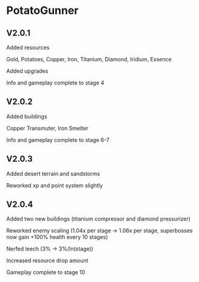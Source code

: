 # PotatoGunner

## V2.0.1

Added resources


Gold,
Potatoes,
Copper,
Iron,
Titanium,
Diamond,
Iridium,
Essence

Added upgrades

Info and gameplay complete to stage 4

## V2.0.2

Added buildings

Copper Transmuter, Iron Smelter


Info and gameplay complete to stage 6-7


## V2.0.3

Added desert terrain and sandstorms

Reworked xp and point system slightly

## V2.0.4

Added two new buildings (titanium compressor and diamond pressurizer)

Reworked enemy scaling (1.04x per stage -> 1.06x per stage, superbosses now gain +100% health every 10 stages)

Nerfed leech (3% -> 3%/ln(stage))

Increased resource drop amount

Gameplay complete to stage 10



